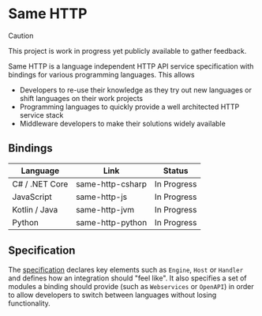 # Same HTTP

> [!CAUTION]  
> This project is work in progress yet publicly available to gather feedback.

Same HTTP is a language independent HTTP API service specification with bindings for various programming languages. This allows

- Developers to re-use their knowledge as they try out new languages or shift languages on their work projects
- Programming languages to quickly provide a well architected HTTP service stack
- Middleware developers to make their solutions widely available

## Bindings

| Language | Link | Status |
|---|---|---|
| C# / .NET Core | same-http-csharp | In Progress |
| JavaScript | same-http-js | In Progress |
| Kotlin / Java | same-http-jvm | In Progress |
| Python | same-http-python | In Progress |

## Specification

The [specification](./Specification/Index.md) declares key elements such as `Engine`, `Host` or `Handler` and defines how an integration should "feel like". It also specifies a set of modules a binding should provide (such as `Webservices` or `OpenAPI`) in order to allow developers to switch between languages without losing functionality.
